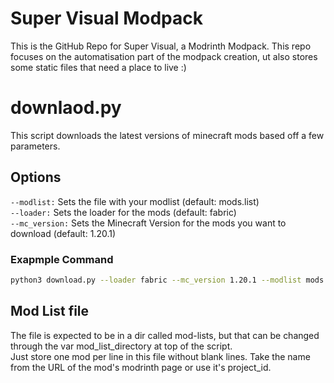 # Super Visual Modpack
This is the GitHub Repo for Super Visual, a Modrinth Modpack. This repo focuses on the automatisation part of the modpack creation, ut also stores some static files that need a place to live :) 
# downlaod.py
This script downloads the latest versions of minecraft mods based off a few parameters.
## Options
`--modlist:` Sets the file with your modlist (default: mods.list)  
`--loader:` Sets the loader for the mods (default: fabric)  
`--mc_version:` Sets the Minecraft Version for the mods you want to download (default: 1.20.1)
### Exapmple Command
```bash
python3 download.py --loader fabric --mc_version 1.20.1 --modlist mods.list
```
## Mod List file
The file is expected to be in a dir called mod-lists, but that can be changed through the var mod_list_directory at top of the script.  
Just store one mod per line in this file without blank lines. Take the name from the URL of the mod's modrinth page or use it's project_id.
